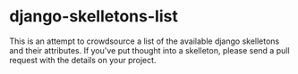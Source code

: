 django-skelletons-list
======================

This is an attempt to crowdsource a list of the available django skelletons and their attributes.  If you've put thought into a skelleton, please send a pull request with the details on your project.
